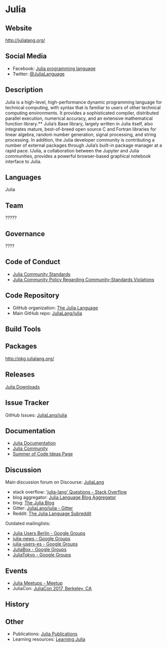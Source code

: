 # Julia

## Website

<http://julialang.org/>

## Social Media

- Facebook: [Julia programming language](https://www.facebook.com/groups/juliaproglang/)
- Twitter: [@JuliaLanguage](https://twitter.com/JuliaLanguage)


## Description

Julia is a high-level, high-performance dynamic programming language for technical computing, with syntax that is familiar to users of other technical computing environments. It provides a sophisticated compiler, distributed parallel execution, numerical accuracy, and an extensive mathematical function library.** Julia’s Base library, largely written in Julia itself, also integrates mature, best-of-breed open source C and Fortran libraries for linear algebra, random number generation, signal processing, and string processing. In addition, the Julia developer community is contributing a number of external packages through Julia’s built-in package manager at a rapid pace. IJulia, a collaboration between the Jupyter and Julia communities, provides a powerful browser-based graphical notebook interface to Julia.


## Languages

Julia


## Team

?????

## Governance

????

## Code of Conduct

* [Julia Community Standards](http://julialang.org/community/standards/)
* [Julia Community Policy Regarding Community-Standards Violations](http://julialang.org/community/stewards/)

## Code Repository

- GitHub organization: [The Julia Language](https://github.com/JuliaLang)
- Main GitHub repo: [JuliaLang/julia](https://github.com/JuliaLang/julia)

## Build Tools

## Packages

<http://pkg.julialang.org/>

## Releases

[Julia Downloads](http://julialang.org/downloads/)

## Issue Tracker

GitHub Issues: [JuliaLang/julia](https://github.com/JuliaLang/julia/issues)

## Documentation

- [Julia Documentation](http://docs.julialang.org/en/stable/)
- [Julia Community](http://julialang.org/community/)
- [Summer of Code Ideas Page](http://julialang.org/soc/ideas-page.html)

## Discussion

Main discussion forum on Discourse: [JuliaLang](https://discourse.julialang.org/)

- stack overflow: ['julia-lang' Questions - Stack Overflow](http://stackoverflow.com/questions/tagged/julia-lang)
- blog aggregator: [Julia Language Blog Aggregator](http://www.juliabloggers.com/)
- blog: [The Julia Blog](http://julialang.org/blog/)
- Gitter: [JuliaLang/julia - Gitter](https://gitter.im/JuliaLang/julia)
- Reddit: [The Julia Language Subreddit](https://www.reddit.com/r/Julia/)


Outdated mailinglists:

- [Julia Users Berlin - Google Groups](https://groups.google.com/forum/#!forum/julia-users-berlin)
- [julia-news - Google Groups](https://groups.google.com/forum/#!forum/julia-news)
- [julia-users-es - Google Groups](https://groups.google.com/forum/#!forum/julialanges)
- [JuliaBox - Google Groups](https://groups.google.com/forum/#!forum/julia-box)
- [JuliaTokyo - Google Groups](https://groups.google.com/forum/#!forum/julia-tokyo)

## Events

- [Julia Meetups - Meetup](https://www.meetup.com/topics/julia/)
- JuliaCon: [JuliaCon 2017, Berkeley, CA](http://juliacon.org/2017/)

## History


## Other

- Publications: [Julia Publications](http://julialang.org/publications/)
- Learning resources: [Learning Julia](http://julialang.org/learning/)


